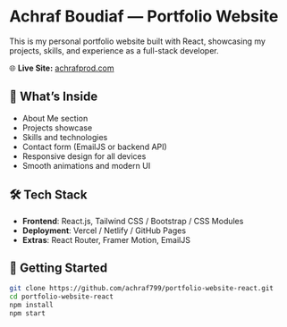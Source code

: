 # Achraf Boudiaf — Portfolio Website

This is my personal portfolio website built with React, showcasing my projects, skills, and experience as a full-stack developer.

🌐 **Live Site:** [achrafprod.com](https://achrafprod.com)

## 💼 What’s Inside

- About Me section
- Projects showcase
- Skills and technologies
- Contact form (EmailJS or backend API)
- Responsive design for all devices
- Smooth animations and modern UI

## 🛠️ Tech Stack

- **Frontend**: React.js, Tailwind CSS / Bootstrap / CSS Modules
- **Deployment**: Vercel / Netlify / GitHub Pages
- **Extras**: React Router, Framer Motion, EmailJS

## 🚀 Getting Started

```bash
git clone https://github.com/achraf799/portfolio-website-react.git
cd portfolio-website-react
npm install
npm start

